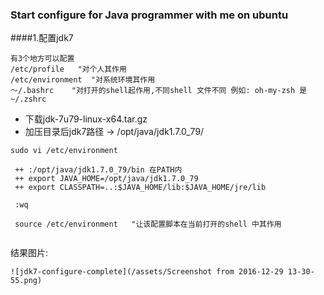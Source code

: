 ### Start configure for Java programmer with me on ubuntu

####1.配置jdk7 
  
  ```shell
  有3个地方可以配置  
  /etc/profile   "对个人其作用
  /etc/environment  "对系统环境其作用 
  ～/.bashrc    "对打开的shell起作用,不同shell 文件不同 例如: oh-my-zsh 是 ~/.zshrc

  ```
  - 下载jdk-7u79-linux-x64.tar.gz
  - 加压目录后jdk7路径 -> /opt/java/jdk1.7.0_79/
  ```shell
  sudo vi /etc/environment 
   
   ++ :/opt/java/jdk1.7.0_79/bin 在PATH内
   ++ export JAVA_HOME=/opt/java/jdk1.7.0_79
   ++ export CLASSPATH=..:$JAVA_HOME/lib:$JAVA_HOME/jre/lib
   
   :wq
   
   source /etc/environment   "让该配置脚本在当前打开的shell 中其作用
        
  ```
   结果图片:
   
    ![jdk7-configure-complete](/assets/Screenshot from 2016-12-29 13-30-55.png)
